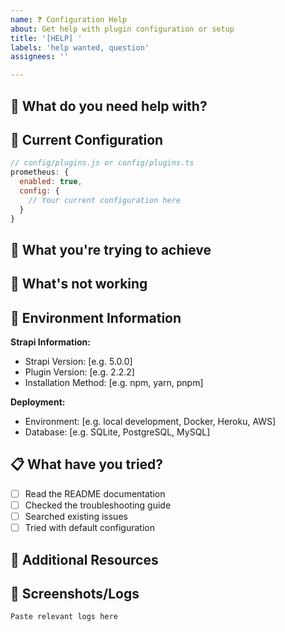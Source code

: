 ```yaml
---
name: ❓ Configuration Help
about: Get help with plugin configuration or setup
title: '[HELP] '
labels: 'help wanted, question'
assignees: ''

---
```


## 🤔 What do you need help with?
<!-- Describe what you're trying to achieve or what's confusing you -->

## 🔧 Current Configuration
<!-- Share your current plugin configuration (remove sensitive data) -->

```js
// config/plugins.js or config/plugins.ts
prometheus: {
  enabled: true,
  config: {
    // Your current configuration here
  }
}
```

## 🎯 What you're trying to achieve
<!-- Describe your goal or what you want to accomplish -->

## 🚫 What's not working
<!-- Describe what's happening vs what you expected -->

## 📱 Environment Information

**Strapi Information:**

- Strapi Version: [e.g. 5.0.0]
- Plugin Version: [e.g. 2.2.2]
- Installation Method: [e.g. npm, yarn, pnpm]

**Deployment:**

- Environment: [e.g. local development, Docker, Heroku, AWS]
- Database: [e.g. SQLite, PostgreSQL, MySQL]

## 📋 What have you tried?
<!-- List the things you've already attempted -->

- [ ] Read the README documentation
- [ ] Checked the troubleshooting guide
- [ ] Searched existing issues
- [ ] Tried with default configuration

## 🔗 Additional Resources
<!-- Any helpful links, documentation, or examples you've found -->

## 📸 Screenshots/Logs
<!-- If applicable, add screenshots or relevant log outputs -->

```text
Paste relevant logs here
```
